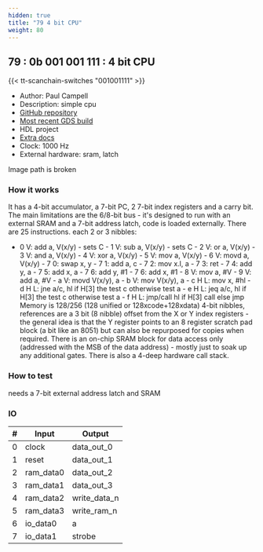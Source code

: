 ```yaml
---
hidden: true
title: "79 4 bit CPU"
weight: 80
---
```


## 79 : 0b 001 001 111 : 4 bit CPU

{{< tt-scanchain-switches "001001111" >}}

* Author: Paul Campell
* Description: simple cpu
* [GitHub repository](https://github.com/MoonbaseOtago/tt-cpu)
* [Most recent GDS build](https://github.com/MoonbaseOtago/tt-cpu/actions/runs/3555302577)
* HDL project
* [Extra docs]()
* Clock: 1000 Hz
* External hardware: sram, latch

Image path is broken

### How it works

 It has a 4-bit accumulator, a 7-bit PC, 2 7-bit index registers and a carry bit.
The main limitations are the 6/8-bit bus - it's designed to run with an external SRAM and a 7-bit address latch, code is loaded externally.
There are 25 instructions. each 2 or 3 nibbles:
- 0 V:	 add a, V(x/y)	- sets C - 1 V: 	 sub a, V(x/y)	- sets C - 2 V:	 or a, V(x/y) - 3 V:	 and a, V(x/y) - 4 V:	 xor a, V(x/y) - 5 V:	 mov a, V(x/y) - 6 V:	 movd a, V(x/y) - 7 0:	 swap x, y - 7 1:   add a, c - 7 2:   mov x.l, a - 7 3:   ret - 7 4:   add y, a - 7 5:   add x, a - 7 6:   add y, #1 - 7 6:   add x, #1 - 8 V:	 mov a, #V - 9 V:	 add a, #V - a V:	 movd V(x/y), a - b V: 	 mov  V(x/y), a - c H L: mov x, #hl - d H L: jne a/c, hl	if H[3] the test c otherwise test a - e H L: jeq a/c, hl	if H[3] the test c otherwise test a - f H L: jmp/call hl    if H[3] call else jmp
Memory is 128/256 (128 unified or 128xcode+128xdata) 4-bit nibbles, references are a 3 bit (8 nibble) offset from the X or Y index registers - the general idea is that the Y register points to an 8 register scratch pad block (a bit like an 8051) but can also be repurposed for copies when required. There is an on-chip SRAM block for data access only (addressed with the MSB of the data address) - mostly just to soak up any additional gates.
There is also a 4-deep hardware call stack.


### How to test

needs a 7-bit external address latch and SRAM

### IO

| # | Input        | Output       |
|---|--------------|--------------|
| 0 | clock  | data_out_0 |
| 1 | reset  | data_out_1 |
| 2 | ram_data0  | data_out_2 |
| 3 | ram_data1  | data_out_3 |
| 4 | ram_data2  | write_data_n |
| 5 | ram_data3  | write_ram_n |
| 6 | io_data0  | a |
| 7 | io_data1  | strobe |
